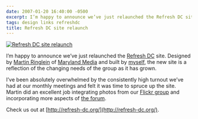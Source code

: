 ```yaml
---
date: 2007-01-20 16:40:00 -0500
excerpt: I’m happy to announce we’ve just relaunched the Refresh DC site.
tags: design links refreshdc
title: Refresh DC site relaunch
---
```


[![Refresh DC site relaunch](http://farm1.static.flickr.com/119/363804666_e4cd0d8b4e_m.jpg)](http://flickr.com/photos/jgarber/363804666/)

I’m happy to announce we’ve just relaunched the [Refresh DC](http://refresh-dc.org/) site. Designed by [Martin Ringlein](http://flickr.com/photos/mringlein) of [Maryland Media](http://www.marylandmedia.com/) and built by [myself](http://sixtwothree.org/), the new site is a reflection of the changing needs of the group as it has grown.

I’ve been absolutely overwhelmed by the consistently high turnout we’ve had at our monthly meetings and felt it was time to spruce up the site. Martin did an excellent job integrating photos from our [Flickr group](http://flickr.com/groups/refresh-dc/) and incorporating more aspects of [the forum](http://refresh-dc.org/forum/).

Check us out at [http://refresh-dc.org/](http://refresh-dc.org/).